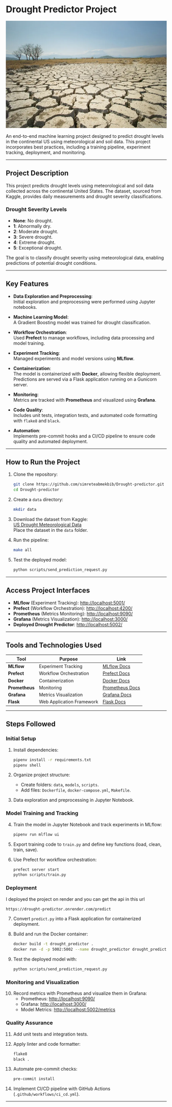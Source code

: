 # **Drought Predictor Project**

![Drought](https://github.com/simreteabmekbib/Drought-predictor/blob/main/image.png)

An end-to-end machine learning project designed to predict drought levels in the continental US using meteorological and soil data. This project incorporates best practices, including a training pipeline, experiment tracking, deployment, and monitoring.

---

## **Project Description**

This project predicts drought levels using meteorological and soil data collected across the continental United States. The dataset, sourced from Kaggle, provides daily measurements and drought severity classifications.

### **Drought Severity Levels**
- **None**: No drought.  
- **1**: Abnormally dry.  
- **2**: Moderate drought.  
- **3**: Severe drought.  
- **4**: Extreme drought.  
- **5**: Exceptional drought.  

The goal is to classify drought severity using meteorological data, enabling predictions of potential drought conditions.

---

## **Key Features**
- **Data Exploration and Preprocessing**:  
  Initial exploration and preprocessing were performed using Jupyter notebooks.

- **Machine Learning Model**:  
  A Gradient Boosting model was trained for drought classification.

- **Workflow Orchestration**:  
  Used **Prefect** to manage workflows, including data processing and model training.

- **Experiment Tracking**:  
  Managed experiments and model versions using **MLflow**.

- **Containerization**:  
  The model is containerized with **Docker**, allowing flexible deployment. Predictions are served via a Flask application running on a Gunicorn server.

- **Monitoring**:  
  Metrics are tracked with **Prometheus** and visualized using **Grafana**.

- **Code Quality**:  
  Includes unit tests, integration tests, and automated code formatting with `flake8` and `black`.

- **Automation**:  
  Implements pre-commit hooks and a CI/CD pipeline to ensure code quality and automated deployment.

---

## **How to Run the Project**

1. Clone the repository:
    ```bash
    git clone https://github.com/simreteabmekbib/Drought-predictor.git
    cd Drought-predictor
    ```

2. Create a `data` directory:
    ```bash
    mkdir data
    ```

3. Download the dataset from Kaggle:  
   [US Drought Meteorological Data](https://www.kaggle.com/datasets/cdminix/us-drought-meteorological-data)  
   Place the dataset in the `data` folder.

4. Run the pipeline:
    ```bash
    make all
    ```

5. Test the deployed model:
    ```bash
    python scripts/send_prediction_request.py
    ```

---

## **Access Project Interfaces**

- **MLflow** (Experiment Tracking): [http://localhost:5001/](http://localhost:5001/)  
- **Prefect** (Workflow Orchestration): [http://localhost:4200/](http://localhost:4200/)  
- **Prometheus** (Metrics Monitoring): [http://localhost:9090/](http://localhost:9090/)  
- **Grafana** (Metrics Visualization): [http://localhost:3000/](http://localhost:3000/)  
- **Deployed Drought Predictor**: [http://localhost:5002/](http://localhost:5002/)  

---

## **Tools and Technologies Used**

| **Tool**       | **Purpose**                         | **Link**                                      |
|-----------------|-------------------------------------|----------------------------------------------|
| **MLflow**      | Experiment Tracking                | [MLflow Docs](https://mlflow.org/)           |
| **Prefect**     | Workflow Orchestration             | [Prefect Docs](https://www.prefect.io/)      |
| **Docker**      | Containerization                   | [Docker Docs](https://www.docker.com/)       |
| **Prometheus**  | Monitoring                         | [Prometheus Docs](https://prometheus.io/)    |
| **Grafana**     | Metrics Visualization              | [Grafana Docs](https://grafana.com/)         |
| **Flask**       | Web Application Framework          | [Flask Docs](https://flask.palletsprojects.com/) |

---

## **Steps Followed**

### Initial Setup
1. Install dependencies:
    ```bash
    pipenv install -r requirements.txt
    pipenv shell
    ```

2. Organize project structure:
    - Create folders: `data`, `models`, `scripts`.
    - Add files: `Dockerfile`, `docker-compose.yml`, `Makefile`.

3. Data exploration and preprocessing in Jupyter Notebook.

### Model Training and Tracking
4. Train the model in Jupyter Notebook and track experiments in MLflow:
    ```bash
    pipenv run mlflow ui
    ```

5. Export training code to `train.py` and define key functions (load, clean, train, save).

6. Use Prefect for workflow orchestration:
    ```bash
    prefect server start
    python scripts/train.py
    ```

### Deployment
I deployed the project on render and you can get the api in this url
```bash
https://drought-predictor.onrender.com/predict
```
7. Convert `predict.py` into a Flask application for containerized deployment.

8. Build and run the Docker container:
    ```bash
    docker build -t drought_predictor .
    docker run -d -p 5002:5002 --name drought_predictor drought_predictor
    ```

9. Test the deployed model with:
    ```bash
    python scripts/send_prediction_request.py
    ```

### Monitoring and Visualization
10. Record metrics with Prometheus and visualize them in Grafana:
    - Prometheus: [http://localhost:9090/](http://localhost:9090/)  
    - Grafana: [http://localhost:3000/](http://localhost:3000/)  
    - Model Metrics: [http://localhost:5002/metrics](http://localhost:5002/metrics)

### Quality Assurance
11. Add unit tests and integration tests.

12. Apply linter and code formatter:
    ```bash
    flake8
    black .
    ```

13. Automate pre-commit checks:
    ```bash
    pre-commit install
    ```

14. Implement CI/CD pipeline with GitHub Actions (`.github/workflows/ci_cd.yml`).

---